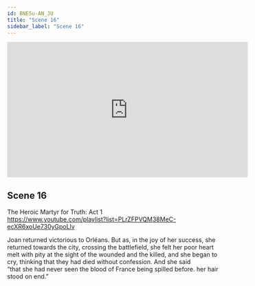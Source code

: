 ```yaml
---
id: BNE5u-AN_JU
title: "Scene 16"
sidebar_label: "Scene 16"
---
```


<div class="video-float-container">
  <iframe
    width="560"
    height="315"
    src="https://www.youtube.com/embed/BNE5u-AN_JU"
    title="YouTube video player"
    frameborder="0"
    allow="accelerometer; autoplay; clipboard-write; encrypted-media; gyroscope; picture-in-picture; web-share"
    referrerpolicy="strict-origin-when-cross-origin"
    allowfullscreen
  ></iframe>
</div>

## Scene 16

The Heroic Martyr for Truth: Act 1   
https://www.youtube.com/playlist?list=PLrZFPVQM38MeC-ecXR6xoUe730yGpoLlv 

Joan returned victorious to Orléans. But as, in the joy of her success, she returned towards the city, crossing the battlefield, she felt her poor heart melt with pity at the sight of the wounded and the killed, and she began to cry, thinking that they had died without confession. And she said  
“that she had never seen the blood of France being spilled before. her hair stood on end.”
